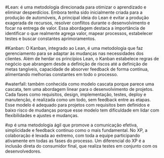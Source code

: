 #Lean: 
é uma metodologia direcionada para otimizar o aprendizado e eliminar desperdícios. Embora tenha sido inicialmente criada para a produção de automóveis, A principal ideia do Lean é evitar a produção exagerada de recursos, resolver conflitos durante o desenvolvimento e focar na entrega de valor. Essa abordagem destaca a importância de identificar o que realmente agrega valor, mapear processos, estabelecer testes e buscar constantes aprimoramentos.

#Kanban:
O Kanban, integrado ao Lean, é uma metodologia que faz gerenciamento para se adaptar às mudanças nas necessidades dos clientes. Além de herdar os princípios Lean, o Kanban estabelece regras de negócio que abrangem desde a definição de riscos até a definição de metas tangíveis, capacidade de absorver feedback de forma contínua, alimentando melhorias constantes em todo o processo.

#waterfall:
também conhecida como modelo cascata porque parece uma cascata, tem uma abordagem linear para o desenvolvimento de projetos. Cada fases como requisitos, design, implementação, testes, deploy e manutenção, é realizada como um todo, sem feedback entre as etapas. Esse modelo é adequado para projetos com requisitos bem definidos e baixo risco de mudanças porque esse modelo tem dificuldade em lidar com flexibilidades e ajustes e mudanças.

#xp
é uma metodologia ágil que promove a comunicação efetiva, simplicidade e feedback contínuo como o mais fundamental. No XP, a colaboração é levada ao extremo, com toda a equipe participando ativamente em todas as fases do processo. Um diferencial do XP é a inclusão direta do consumidor final, que realiza testes em conjunto com os desenvolvedores.

#
